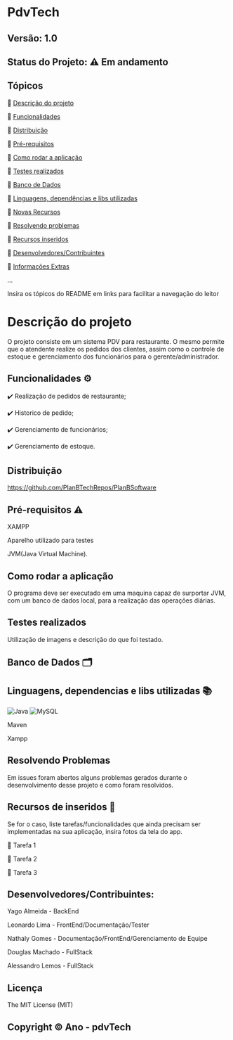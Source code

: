 # PdvTech
## Versão: 1.0 
## Status do Projeto: ⚠️ Em andamento

## Tópicos
🔹 <a href = "Descrição">Descrição do projeto </a>

🔹 <a href = "Descrição">Funcionalidades </a>

🔹 <a href = "Descrição">Distribuição</a>

🔹 <a href = "Descrição">Pré-requisitos</a>

🔹 <a href = "Descrição">Como rodar a aplicação</a>

🔹 <a href = "Descrição">Testes realizados</a>

🔹 <a href = "Descrição">Banco de Dados</a>

🔹 <a href = "Descrição">Linguagens, dependências e libs utilizadas</a>

🔹 <a href = "Descrição">Novas Recursos</a>

🔹 <a href = "Descrição">Resolvendo problemas</a>

🔹 <a href = "Descrição">Recursos inseridos </a>

🔹 <a href = "Descrição">Desenvolvedores/Contribuintes</a>

🔹 <a href = "Descrição">Informações Extras</a>


...

Insira os tópicos do README em links para facilitar a navegação do leitor

<h1 id = "Descrição">Descrição do projeto</h1>
O projeto consiste em um sistema PDV para restaurante.
O mesmo permite que o atendente realize os pedidos dos clientes, assim como o controle de estoque e gerenciamento dos funcionários para o gerente/administrador.

## Funcionalidades ⚙️
✔️ Realização de pedidos de restaurante;

✔️ Historico de pedido;

✔️ Gerenciamento de funcionários; 

✔️ Gerenciamento de estoque.

## Distribuição
https://github.com/PlanBTechRepos/PlanBSoftware

## Pré-requisitos ⚠️    
<p>XAMPP</p> 
<p>Aparelho utilizado para testes</p>
<p>JVM(Java Virtual Machine).</p>

## Como rodar a aplicação 
<p>O programa deve ser executado em uma maquina capaz de surportar JVM, com um banco de dados local, para a realização das operações diárias.</p>

## Testes realizados
<p>Utilização de imagens e descrição do que foi testado.<p>

## Banco de Dados 🗂️


## Linguagens, dependencias e libs utilizadas 📚

![Java](https://img.shields.io/badge/Java-ED8B00?style=for-the-badge&logo=java&logoColor=white)
![MySQL](	https://img.shields.io/badge/MySQL-00000F?style=for-the-badge&logo=mysql&logoColor=white)

<p>Maven</p>
<p>Xampp</p>

## Resolvendo Problemas 
Em issues foram abertos alguns problemas gerados durante o desenvolvimento desse projeto e como foram resolvidos.

## Recursos de inseridos 🧰
Se for o caso, liste tarefas/funcionalidades que ainda precisam ser implementadas na sua aplicação, insira fotos da tela do app.

📝 Tarefa 1

📝 Tarefa 2

📝 Tarefa 3

## Desenvolvedores/Contribuintes:
<p>Yago Almeida - BackEnd</p>
<p>Leonardo Lima - FrontEnd/Documentação/Tester</p>
<p>Nathaly Gomes - Documentação/FrontEnd/Gerenciamento de Equipe</p>
<p>Douglas Machado - FullStack</p>
<p>Alessandro Lemos - FullStack</p>


## Licença
The MIT License (MIT)

## Copyright ©️ Ano - pdvTech
